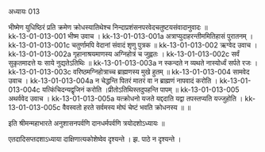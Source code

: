 अध्यायः 013

भीष्मेण युधिष्ठिरं प्रति क्रमेण क्रोधस्यातिथेश्च निन्दाप्रशंसनपरवेदचतुष्टयसंवादानुवादः ॥	
kk-13-01-013-001	भीष्म उवाच ।
kk-13-01-013-001a	अत्राप्युदाहरन्तीममितिहासं पुरातनम् ।
kk-13-01-013-001c	चतुर्णामपि वेदानां संवादं शृणु पुत्रक ॥
kk-13-01-013-002	ऋग्वेद उवाच ।
kk-13-01-013-002a	गृहानाश्रयमाणस्य अग्निहोत्रं च जुह्वतः ।
kk-13-01-013-002c	सर्वं सुकृतमादत्ते यः साये नुद्यतेऽतिथिः ॥
kk-13-01-013-003a	न स्कन्दते न व्यथते नास्योर्ध्वं सर्पते रजः ।
kk-13-01-013-003c	वरिष्ठमग्निहोत्राच्च ब्राह्मणस्य मुखे हुतम् ॥
kk-13-01-013-004	सामवेद उवाच ।
kk-13-01-013-004a	न चेद्धन्ति पितरं मातरं वा न ब्राह्मणं नापवादं करोति ।
kk-13-01-013-004c	यत्किंचिदन्यद्वृजिनं करोति ।प्रीतोऽतिथिस्तदुपहन्ति पापम् ॥
kk-13-01-013-005	अथर्ववेद उवाच ।
kk-13-01-013-005a	यत्क्रोधनो यजते यद्ददाति यद्वा तपस्तप्यति यज्जुहोति ।
kk-13-01-013-005c	वैवस्वतो हरते सर्वमस्य मोघं चेष्टं भवति क्रोधनस्य ॥ ॥

इति श्रीमन्महाभारते अनुशासनपर्वणि दानधर्मपर्वणि त्रयोदशोऽध्यायः ॥ 

एतदादिसप्तदशाऽध्याया दाक्षिणात्यकोशेष्वेव दृश्यन्ते । झ. पाठे न दृश्यन्ते ।
